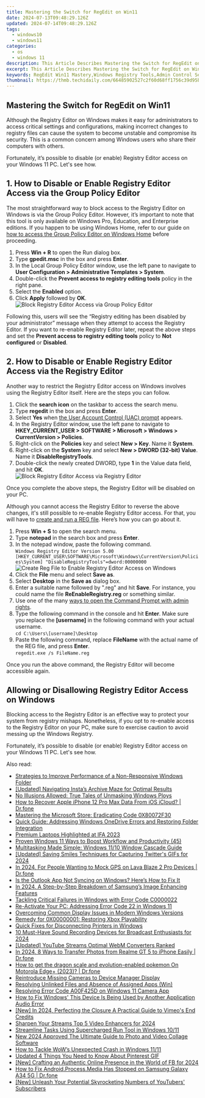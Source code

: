 ```yaml
---
title: Mastering the Switch for RegEdit on Win11
date: 2024-07-13T09:48:29.126Z
updated: 2024-07-14T09:48:29.126Z
tags:
  - windows10
  - windows11
categories:
  - os
  - windows 11
description: This Article Describes Mastering the Switch for RegEdit on Win11
excerpt: This Article Describes Mastering the Switch for RegEdit on Win11
keywords: RegEdit Win11 Mastery,Windows Registry Tools,Admin Control Settings,System Config Optimization,Enhance OS Performance,Key Management for Windows,Switch Regedit Efficiently
thumbnail: https://thmb.techidaily.com/66485902527c2f60d68ff1756c39d95b2b9ff2d6a92e3e5c77cff27210813f40.jpg
---
```


## Mastering the Switch for RegEdit on Win11

 Although the Registry Editor on Windows makes it easy for administrators to access critical settings and configurations, making incorrect changes to registry files can cause the system to become unstable and compromise its security. This is a common concern among Windows users who share their computers with others.

 Fortunately, it’s possible to disable (or enable) Registry Editor access on your Windows 11 PC. Let's see how.

## 1\. How to Disable or Enable Registry Editor Access via the Group Policy Editor

 The most straightforward way to block access to the Registry Editor on Windows is via the Group Policy Editor. However, it’s important to note that this tool is only available on Windows Pro, Education, and Enterprise editions. If you happen to be using Windows Home, refer to our guide on [how to access the Group Policy Editor on Windows Home](https://www.makeuseof.com/tag/access-group-policy-editor-even-windows-home-settings-try/) before proceeding.

1. Press **Win + R** to open the Run dialog box.
2. Type **gpedit.msc** in the box and press **Enter**.
3. In the Local Group Policy Editor window, use the left pane to navigate to **User Configuration > Administrative Templates > System**.
4. Double-click the **Prevent access to registry editing tools** policy in the right pane.
5. Select the **Enabled** option.
6. Click **Apply** followed by **OK**.  
![Block Registry Editor Access via Group Policy Editor](https://static1.makeuseofimages.com/wordpress/wp-content/uploads/2023/06/block-registry-editor-access-via-group-policy-editor.jpg)

 Following this, users will see the “Registry editing has been disabled by your administrator” message when they attempt to access the Registry Editor. If you want to re-enable Registry Editor later, repeat the above steps and set the **Prevent access to registry editing tools** policy to **Not configured** or **Disabled**.

## 2\. How to Disable or Enable Registry Editor Access via the Registry Editor

 Another way to restrict the Registry Editor access on Windows involves using the Registry Editor itself. Here are the steps you can follow.

1. Click the **search icon** on the taskbar to access the search menu.
2. Type **regedit** in the box and press **Enter**.
3. Select **Yes** when [the User Account Control (UAC) prompt](https://www.makeuseof.com/windows-11-disable-user-account-control-prompt/) appears.
4. In the Registry Editor window, use the left pane to navigate to **HKEY\_CURRENT\_USER > SOFTWARE > Microsoft > Windows > CurrentVersion > Policies**.
5. Right-click on the **Policies** key and select **New > Key**. Name it **System**.
6. Right-click on the **System** key and select **New > DWORD (32-bit) Value**. Name it **DisableRegistryTools**.
7. Double-click the newly created DWORD, type **1** in the Value data field, and hit **OK**.  
![Block Registry Editor Access via Registry Editor](https://static1.makeuseofimages.com/wordpress/wp-content/uploads/2023/06/block-registry-editor-access-via-registry-editor.jpg)

 Once you complete the above steps, the Registry Editor will be disabled on your PC.

 Although you cannot access the Registry Editor to reverse the above changes, it's still possible to re-enable Registry Editor access. For that, you will have to [create and run a REG file](https://www.makeuseof.com/windows-registry-file-guide/). Here’s how you can go about it.

1. Press **Win + S** to open the search menu.
2. Type **notepad** in the search box and press **Enter**.
3. In the notepad window, paste the following command.  
`Windows Registry Editor Version 5.00  
[HKEY_CURRENT_USER\SOFTWARE\Microsoft\Windows\CurrentVersion\Policies\System] "DisableRegistryTools"=dword:00000000`  
![Create Reg File to Enable Registry Editor Access on Windows](https://static1.makeuseofimages.com/wordpress/wp-content/uploads/2023/06/create-reg-file-to-enable-registry-editor-access-on-windows.jpg)
4. Click the **File** menu and select **Save as**.
5. Select **Desktop** in the **Save as** dialog box.
6. Enter a suitable name followed by ".reg" and hit **Save**. For instance, you could name the file **ReEnableRegistry.reg** or something similar.
7. Use one of the many [ways to open the Command Prompt with admin rights](https://www.makeuseof.com/windows-run-command-prompt-admin/).
8. Type the following command in the console and hit **Enter**. Make sure you replace the **\[username\]** in the following command with your actual username.  
`cd C:\Users\[username]\Desktop`
9. Paste the following command, replace **FileName** with the actual name of the REG file, and press **Enter**.  
`regedit.exe /s FileName.reg`

 Once you run the above command, the Registry Editor will become accessible again.

## Allowing or Disallowing Registry Editor Access on Windows

 Blocking access to the Registry Editor is an effective way to protect your system from registry mishaps. Nonetheless, if you opt to re-enable access to the Registry Editor on your PC, make sure to exercise caution to avoid messing up the Windows Registry.

 Fortunately, it’s possible to disable (or enable) Registry Editor access on your Windows 11 PC. Let's see how.



<ins class="adsbygoogle"
      style="display:block"
      data-ad-client="ca-pub-7571918770474297"
      data-ad-slot="8358498916"
      data-ad-format="auto"
      data-full-width-responsive="true"></ins>
<span class="atpl-alsoreadstyle">Also read:</span>
<div><ul>
<li><a href="https://win11.techidaily.com/strategies-to-improve-performance-of-a-non-responsive-windows-folder/"><u>Strategies to Improve Performance of a Non-Responsive Windows Folder</u></a></li>
<li><a href="https://instagram-clips.techidaily.com/updated-navigating-instas-archive-maze-for-optimal-results/"><u>[Updated] Navigating Insta’s Archive Maze for Optimal Results</u></a></li>
<li><a href="https://win11.techidaily.com/no-illusions-allowed-true-tales-of-unmasking-windows-ploys/"><u>No Illusions Allowed: True Tales of Unmasking Windows Ploys</u></a></li>
<li><a href="https://techidaily.com/how-to-recover-apple-iphone-12-pro-max-data-from-ios-icloud-drfone-by-drfone-ios-data-recovery-ios-data-recovery/"><u>How to Recover Apple iPhone 12 Pro Max Data From iOS iCloud? | Dr.fone</u></a></li>
<li><a href="https://win11.techidaily.com/mastering-the-microsoft-store-eradicating-code-0x80072f30/"><u>Mastering the Microsoft Store: Eradicating Code 0X80072F30</u></a></li>
<li><a href="https://win11.techidaily.com/quick-guide-addressing-windows-onedrive-errors-and-restoring-folder-integration/"><u>Quick Guide: Addressing Windows OneDrive Errors and Restoring Folder Integration</u></a></li>
<li><a href="https://win11.techidaily.com/premium-laptops-highlighted-at-ifa-2023/"><u>Premium Laptops Highlighted at IFA 2023</u></a></li>
<li><a href="https://win11.techidaily.com/proven-windows-11-ways-to-boost-workflow-and-productivity-45/"><u>Proven Windows 11 Ways to Boost Workflow and Productivity (45)</u></a></li>
<li><a href="https://win11.techidaily.com/multitasking-made-simple-windows-1110-window-cascade-guide/"><u>Multitasking Made Simple: Windows 11/10 Window Cascade Guide</u></a></li>
<li><a href="https://twitter-videos.techidaily.com/updated-saving-smiles-techniques-for-capturing-twitters-gifs-for-2024/"><u>[Updated] Saving Smiles  Techniques for Capturing Twitter's GIFs for 2024</u></a></li>
<li><a href="https://android-location.techidaily.com/in-2024-for-people-wanting-to-mock-gps-on-lava-blaze-2-pro-devices-drfone-by-drfone-virtual/"><u>In 2024, For People Wanting to Mock GPS on Lava Blaze 2 Pro Devices | Dr.fone</u></a></li>
<li><a href="https://win11.techidaily.com/is-the-outlook-app-not-syncing-on-windows-heres-how-to-fix-it/"><u>Is the Outlook App Not Syncing on Windows? Here’s How to Fix It</u></a></li>
<li><a href="https://extra-tips.techidaily.com/in-2024-a-step-by-step-breakdown-of-samsungs-image-enhancing-features/"><u>In 2024, A Step-by-Step Breakdown of Samsung’s Image Enhancing Features</u></a></li>
<li><a href="https://win11.techidaily.com/tackling-critical-failures-in-windows-with-error-code-c0000022/"><u>Tackling Critical Failures in Windows with Error Code C0000022</u></a></li>
<li><a href="https://win11.techidaily.com/re-activate-your-pc-addressing-error-code-22-in-windows-11/"><u>Re-Activate Your PC: Addressing Error Code 22 in Windows 11</u></a></li>
<li><a href="https://win11.techidaily.com/overcoming-common-display-issues-in-modern-windows-versions/"><u>Overcoming Common Display Issues in Modern Windows Versions</u></a></li>
<li><a href="https://win11.techidaily.com/remedy-for-0x00000001-restoring-xbox-playability/"><u>Remedy for 0X00000001: Restoring Xbox Playability</u></a></li>
<li><a href="https://win11.techidaily.com/quick-fixes-for-disconnecting-printers-in-windows/"><u>Quick Fixes for Disconnecting Printers in Windows</u></a></li>
<li><a href="https://audio-shaping.techidaily.com/10-must-have-sound-recording-devices-for-broadcast-enthusiasts-for-2024/"><u>10 Must-Have Sound Recording Devices for Broadcast Enthusiasts for 2024</u></a></li>
<li><a href="https://facebook-record-videos.techidaily.com/updated-youtube-streams-optimal-webm-converters-ranked/"><u>[Updated] YouTube Streams  Optimal WebM Converters Ranked</u></a></li>
<li><a href="https://android-transfer.techidaily.com/in-2024-8-ways-to-transfer-photos-from-realme-gt-5-to-iphone-easily-drfone-by-drfone-transfer-from-android-transfer-from-android/"><u>In 2024, 8 Ways to Transfer Photos from Realme GT 5 to iPhone Easily | Dr.fone</u></a></li>
<li><a href="https://android-pokemon-go.techidaily.com/how-to-get-the-dragon-scale-and-evolution-enabled-pokemon-on-motorola-edgeplus-2023-drfone-by-drfone-virtual-android/"><u>How to get the dragon scale and evolution-enabled pokemon On Motorola Edge+ (2023)? | Dr.fone</u></a></li>
<li><a href="https://win11.techidaily.com/reintroduce-missing-cameras-to-device-manager-display/"><u>Reintroduce Missing Cameras to Device Manager Display</u></a></li>
<li><a href="https://win11.techidaily.com/resolving-unlinked-files-and-absence-of-assigned-apps-win/"><u>Resolving Unlinked Files and Absence of Assigned Apps (Win)</u></a></li>
<li><a href="https://win11.techidaily.com/resolving-error-code-a00f425d-on-windows-11-camera-app/"><u>Resolving Error Code A00F425D on Windows 11 Camera App</u></a></li>
<li><a href="https://win11.techidaily.com/how-to-fix-windows-this-device-is-being-used-by-another-application-audio-error/"><u>How to Fix Windows' This Device Is Being Used by Another Application Audio Error</u></a></li>
<li><a href="https://vimeo-videos.techidaily.com/new-in-2024-perfecting-the-closure-a-practical-guide-to-vimeos-end-credits/"><u>[New] In 2024, Perfecting the Closure  A Practical Guide to Vimeo's End Credits</u></a></li>
<li><a href="https://extra-approaches.techidaily.com/sharpen-your-streams-top-5-video-enhancers-for-2024/"><u>Sharpen Your Streams  Top 5 Video Enhancers for 2024</u></a></li>
<li><a href="https://win11.techidaily.com/streamline-tasks-using-supercharged-run-tool-in-windows-1011/"><u>Streamline Tasks Using Supercharged Run Tool in Windows 10/11</u></a></li>
<li><a href="https://ai-video-tools.techidaily.com/new-2024-approved-the-ultimate-guide-to-photo-and-video-collage-software/"><u>New 2024 Approved The Ultimate Guide to Photo and Video Collage Software</u></a></li>
<li><a href="https://win11.techidaily.com/how-to-tackle-wows-unexpected-crash-in-windows-1111/"><u>How to Tackle WoW’s Unexpected Crash in Windows 11/11</u></a></li>
<li><a href="https://animation-videos.techidaily.com/updated-4-things-you-need-to-know-about-pinterest-gif/"><u>Updated 4 Things You Need to Know About Pinterest GIF</u></a></li>
<li><a href="https://facebook-video-content.techidaily.com/new-crafting-an-authentic-online-presence-in-the-world-of-fb-for-2024/"><u>[New] Crafting an Authentic Online Presence in the World of FB for 2024</u></a></li>
<li><a href="https://change-location.techidaily.com/how-to-fix-androidprocessmedia-has-stopped-on-samsung-galaxy-a34-5g-drfone-by-drfone-fix-android-problems-fix-android-problems/"><u>How to Fix Android.Process.Media Has Stopped on Samsung Galaxy A34 5G | Dr.fone</u></a></li>
<li><a href="https://facebook-video-share.techidaily.com/new-unleash-your-potential-skyrocketing-numbers-of-youtubers-subscribers/"><u>[New] Unleash Your Potential  Skyrocketing Numbers of YouTubers' Subscribers</u></a></li>
</ul></div>
